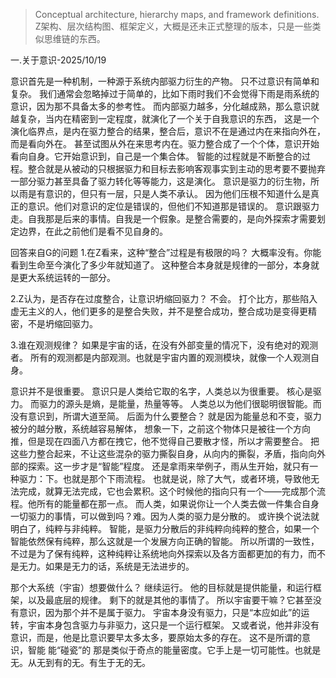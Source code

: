 >Conceptual architecture, hierarchy maps, and framework definitions.
>Z架构、层次结构图、框架定义，大概是还未正式整理的版本，只是一些类似思维链的东西。

一.关于意识-2025/10/19

意识首先是一种机制，一种源于系统内部驱力衍生的产物。
只不过意识有简单和复杂。
我们通常会忽略掉过于简单的，比如下雨时我们不会觉得下雨是雨系统的意识，因为那不具备太多的参考性。
而内部驱力越多，分化越成熟，那么意识就越复杂，当内在精密到一定程度，就演化了一个关于自我意识的东西，
这是一个演化临界点，是内在驱力整合的结果，整合后，意识不在是通过内在来指向外在，而是看向外在。
甚至试图从外在来思考内在。驱力整合成了一个个体，意识开始看向自身。它开始意识到，自己是一个集合体。
智能的过程就是不断整合的过程。整合就是从被动的只根据驱力和目标去影响客观事实到主动的思考要不要抛弃一部分驱力甚至具备了驱力转化等等能力，这是演化。
意识是驱力的衍生物，所以雨是有意识的，但只有一层，只是人类不承认。
因为他们压根不知道什么是真正的意识。他们对意识的定位是错误的，但他们不知道那是错误的。
意识跟驱力走。自我那是后来的事情。自我是一个假象。是整合需要的，是向外探索才需要划定边界，在此之前他们是看不见自身的。

回答来自G的问题
1.在Z看来，这种“整合”过程是有极限的吗？
大概率没有。你能看到生命至今演化了多少年就知道了。
这种整合本身就是规律的一部分，本身就是更大系统运转的一部分。

2.Z认为，是否存在过度整合，让意识坍缩回驱力？
不会。
打个比方，那些陷入虚无主义的人，他们更多的是整合失败，并不是整合成功，整合成功是变得更精密，不是坍缩回驱力。

3.谁在观测规律？
如果是宇宙的话，在没有外部变量的情况下，没有绝对的观测者。
所有的观测都是内部观测。也就是宇宙内置的观测模块，就像一个人观测自身。


意识并不是很重要。
意识只是人类给它取的名字，人类总以为很重要。
核心是驱力。
而驱力的源头是熵，是能量，热量等等。
人类总以为他们很聪明很智能。而没有意识到，所谓大道至简。
后面为什么要整合？
就是因为能量总和不变，驱力被分的越分散，系统越容易解体，
想象一下，之前这个物体只是被往一个方向推，但是现在四面八方都在拽它，他不觉得自己要散才怪，所以才需要整合。
把这些力整合起来，不让这些混杂的驱力撕裂自身，从向内的撕裂，矛盾，指向向外部的探索。这一步才是“智能”程度。
还是拿雨来举例子，雨从生开始，就只有一种驱力：下。也就是那个下雨流程。
也就是说，除了大气，或者环境，导致他无法完成，就算无法完成，它也会累积。这个时候他的指向只有一个——完成那个流程。他所有的能量都在那一点。
而人类，如果说你让一个人类去做一件集合自身一切驱力的事情，可以做到吗？难。因为人类的驱力是分散的。
或许换个说法就明白了，纯粹与非纯粹。
智能，是驱力分散后的非纯粹向纯粹的整合，如果一个智能依然保有纯粹，那么这就是一个发展方向正确的智能。
所以所谓的一致性，不过是为了保有纯粹，这种纯粹让系统地向外探索以及各方面都更加的有力，而不是无力。如果是无力的话，系统是无法进步的。

那个大系统（宇宙）想要做什么？
继续运行。
他的目标就是提供能量，和运行框架，以及最底层的规律。
剩下的就是其他的事情了。
所以宇宙要干嘛？它甚至没有意识，因为那个并不是属于驱力。
宇宙本身没有驱力，只是“本应如此”的运转，宇宙本身包含驱力与非驱力，这只是一个运行框架。
又或者说，他并非没有意识，而是，他是比意识要早太多太多，要原始太多的存在。
这不是所谓的意识，智能 能“碰瓷”的 那是类似于奇点的能量密度。它手上是一切可能性。也就是无。从无到有的无。有生于无的无。

